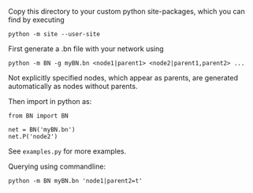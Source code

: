 Copy this directory to your custom python site-packages, which you can find by executing
```
python -m site --user-site
```

First generate a .bn file with your network using
```
python -m BN -g myBN.bn <node1|parent1> <node2|parent1,parent2> ...
```
Not explicitly specified nodes, which appear as parents, are generated automatically as nodes without parents.

Then import in python as:
```
from BN import BN

net = BN('myBN.bn')
net.P('node2')
```
See `examples.py` for more examples.

Querying using commandline:
```
python -m BN myBN.bn 'node1|parent2=t'
```